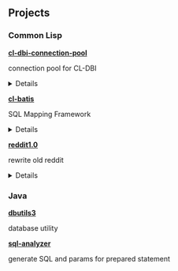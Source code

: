 ## Projects

### Common Lisp

**[cl-dbi-connection-pool](https://github.com/tamurashingo/cl-dbi-connection-pool)**

connection pool for CL-DBI

<details>

```common-lisp
(setf *connection-pool* (make-db-connection-pool :mysql
                                                 :database-name "dbicp_dev"
                                                 :username "root"
                                                 :password "password"
                                                 :host "mysql-test"
                                                 :port 3306))


(let ((conn (get-connection *connection-pool*)))
  (prog1
    (do-sql conn "SELECT * FROM USERS")
    (disconnect conn)))
```

</details>


**[cl-batis](https://github.com/tamurashingo/cl-batis)**

SQL Mapping Framework

<details>

```common-lisp
(setf *session* (create-sql-session :mysql
                                    :database-name "batis_dev"
                                    :username "root"
                                    :password "password"
                                    :host "mysql-test"
                                    :port 3306))


@update ("insert into product (id, name, price) values (:id, :name, :price)")
(defsql register-product (id name price))

(update-one *session* register-product :id 1 :name "NES" :price 14800)
```

</details>


**[reddit1.0](https://github.com/tamurashingo/reddit1.0)**

rewrite old reddit

<details>

```sh
make setup

make dev.up

curl -v http://localhost:8000/browse
```

</details>


### Java


**[dbutils3](https://github.com/tamurashingo/dbutils3)**

database utility


**[sql-analyzer](https://github.com/tamurashingo/sql-analyzer)**

generate SQL and params for prepared statement


